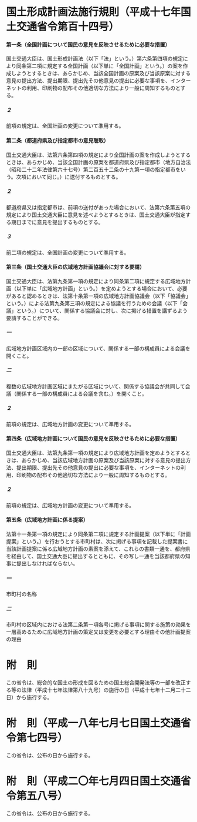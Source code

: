 # 国土形成計画法施行規則（平成十七年国土交通省令第百十四号）
#### 第一条（全国計画について国民の意見を反映させるために必要な措置）
国土交通大臣は、国土形成計画法（以下「法」という。）第六条第四項の規定により同条第二項に規定する全国計画（以下単に「全国計画」という。）の案を作成しようとするときは、あらかじめ、当該全国計画の原案及び当該原案に対する意見の提出方法、提出期限、提出先その他意見の提出に必要な事項を、インターネットの利用、印刷物の配布その他適切な方法により一般に周知するものとする。
##### ２
前項の規定は、全国計画の変更について準用する。
#### 第二条（都道府県及び指定都市の意見聴取）
国土交通大臣は、法第六条第四項の規定により全国計画の案を作成しようとするときは、あらかじめ、当該全国計画の原案を都道府県及び指定都市（地方自治法（昭和二十二年法律第六十七号）第二百五十二条の十九第一項の指定都市をいう。次項において同じ。）に送付するものとする。
##### ２
都道府県又は指定都市は、前項の送付があった場合において、法第六条第五項の規定により国土交通大臣に意見を述べようとするときは、国土交通大臣が指定する期日までに意見を提出するものとする。
##### ３
前二項の規定は、全国計画の変更について準用する。
#### 第三条（国土交通大臣の広域地方計画協議会に対する要請）
国土交通大臣は、法第九条第一項の規定により同条第二項に規定する広域地方計画（以下単に「広域地方計画」という。）を定めようとする場合において、必要があると認めるときは、法第十条第一項の広域地方計画協議会（以下「協議会」という。）による法第九条第三項の規定による協議を行うための会議（以下「会議」という。）について、関係する協議会に対し、次に掲げる措置を講ずるよう要請することができる。
##### 一
広域地方計画区域内の一部の区域について、関係する一部の構成員による会議を開くこと。
##### 二
複数の広域地方計画区域にまたがる区域について、関係する協議会が共同して会議（関係する一部の構成員による会議を含む。）を開くこと。
##### ２
前項の規定は、広域地方計画の変更について準用する。
#### 第四条（広域地方計画について国民の意見を反映させるために必要な措置）
国土交通大臣は、法第九条第一項の規定により広域地方計画を定めようとするときは、あらかじめ、当該広域地方計画の原案及び当該原案に対する意見の提出方法、提出期限、提出先その他意見の提出に必要な事項を、インターネットの利用、印刷物の配布その他適切な方法により一般に周知するものとする。
##### ２
前項の規定は、広域地方計画の変更について準用する。
#### 第五条（広域地方計画に係る提案）
法第十一条第一項の規定により同条第二項に規定する計画提案（以下単に「計画提案」という。）を行おうとする市町村は、次に掲げる事項を記載した提案書に当該計画提案に係る広域地方計画の素案を添えて、これらの書類一通を、都府県を経由して、国土交通大臣に提出するとともに、その写し一通を当該都府県の知事に提出しなければならない。
##### 一
市町村の名称
##### 二
市町村の区域内における法第二条第一項各号に掲げる事項に関する施策の効果を一層高めるために広域地方計画の策定又は変更を必要とする理由その他計画提案の理由
# 附　則
この省令は、総合的な国土の形成を図るための国土総合開発法等の一部を改正する等の法律（平成十七年法律第八十九号）の施行の日（平成十七年十二月二十二日）から施行する。
# 附　則（平成一八年七月七日国土交通省令第七四号）
この省令は、公布の日から施行する。
# 附　則（平成二〇年七月四日国土交通省令第五八号）
この省令は、公布の日から施行する。
